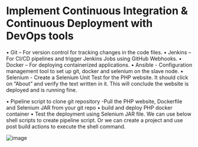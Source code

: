 # Implement Continuous Integration & Continuous Deployment with DevOps tools     
•	Git – For version control for tracking changes in the code files.
•	Jenkins – For CI/CD pipelines and trigger Jenkins Jobs using GitHub Webhooks.
•	Docker – For deploying containerized applications.
•	Ansible - Configuration management tool to set up git, docker and selenium on the slave node.
•	Selenium - Create a Selenium Unit Test for the PHP website. It should click on “About” and verify the
text written in it. This will conclude the website is deployed and is running fine.


•	Pipeline script to clone git repository -Pull the PHP website, Dockerfile and Selenium JAR from your git repo
•	build and deploy PHP docker container
•	Test the deployment using Selenium JAR file. We can use below shell scripts to create pipeline script.  Or we can create a project and use post build actions to execute the shell command.



![image](https://user-images.githubusercontent.com/28413965/140520250-03aba4ca-a50d-444a-b4f4-8725d8db04bb.png)
